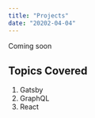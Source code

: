```yaml
---
title: "Projects"
date: "20202-04-04"
---
```


Coming soon

## Topics Covered

1. Gatsby
2. GraphQL
3. React
